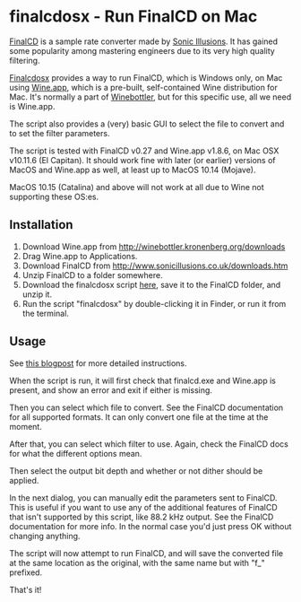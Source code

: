 # finalcdosx - Run FinalCD on Mac

[FinalCD](http://www.sonicillusions.co.uk/finalcd.htm) is a sample rate converter made by [Sonic Illusions](http://www.sonicillusions.co.uk). It has gained some popularity among mastering engineers due to its very high quality filtering. 

[Finalcdosx](https://www.electronicburger.com/software/finalcdosx/) provides a way to run FinalCD, which is Windows only, on Mac using [Wine.app](https://winebottler.kronenberg.org/specifications), which is a pre-built, self-contained Wine distribution for Mac. It's normally a part of [Winebottler](https://winebottler.kronenberg.org/), but for this specific use, all we need is Wine.app.

The script also provides a (very) basic GUI to select the file to convert and to set the filter parameters.

The script is tested with FinalCD v0.27 and Wine.app v1.8.6, on Mac OSX v10.11.6 (El Capitan). It should work fine with later (or earlier) versions of MacOS and Wine.app as well, at least up to MacOS 10.14 (Mojave). 

MacOS 10.15 (Catalina) and above will not work at all due to Wine not supporting these OS:es.

## Installation

1. Download Wine.app from http://winebottler.kronenberg.org/downloads
2. Drag Wine.app to Applications.
3. Download FinalCD from http://www.sonicillusions.co.uk/downloads.htm
4. Unzip FinalCD to a folder somewhere.
5. Download the finalcdosx script [here](https://www.electronicburger.com/software/finalcdosx/finalcdosx_0.2.0.zip), save it to the FinalCD folder, and unzip it.
7. Run the script "finalcdosx" by double-clicking it in Finder, or run it from the terminal.

## Usage

See [this blogpost](https://www.electronicburger.com/blog/finalcdosx-finalcd-on-mac/) for more detailed instructions.

When the script is run, it will first check that finalcd.exe and Wine.app is present, and show an error and exit if either is missing. 

Then you can select which file to convert. See the FinalCD documentation for all supported formats. It can only convert one file at the time at the moment.

After that, you can select which filter to use. Again, check the FinalCD docs for what the different options mean.

Then select the output bit depth and whether or not dither should be applied. 

In the next dialog, you can manually edit the parameters sent to FinalCD. This is useful if you want to use any of the additional features of FinalCD that isn't supported by this script, like 88.2 kHz output. See the FinalCD documentation for more info. In the normal case you'd just press OK without changing anything.

The script will now attempt to run FinalCD, and will save the converted file at the same location as the original, with the same name but with "f_" prefixed.

That's it!

